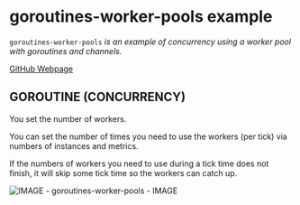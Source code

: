 # goroutines-worker-pools example

`goroutines-worker-pools`  _is an example of concurrency using a
worker pool with goroutines and channels._

[GitHub Webpage](https://jeffdecola.github.io/my-go-examples/)

## GOROUTINE (CONCURRENCY)

You set the number of workers.

You can set the number of times you need to use the workers (per tick) via numbers of
instances and metrics.

If the numbers of workers you need to use during a tick time does not finish,
it will skip some tick time so the workers can catch up.

![IMAGE - goroutines-worker-pools - IMAGE](../../docs/pics/my-go-examples-goroutines-worker-pools.jpg)
